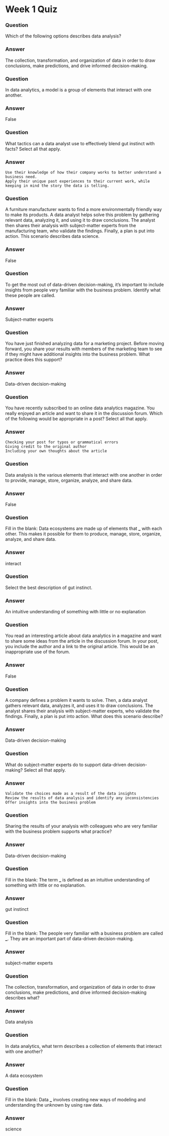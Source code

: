 # Week 1 Quiz

### Question

Which of the following options describes data analysis?

### Answer

The collection, transformation, and organization of data in order to draw conclusions, make predictions, and drive informed decision-making.

### Question

In data analytics, a model is a group of elements that interact with one another.

### Answer

False

### Question

What tactics can a data analyst use to effectively blend gut instinct with facts? Select all that apply.

### Answer

    Use their knowledge of how their company works to better understand a business need.
    Apply their unique past experiences to their current work, while keeping in mind the story the data is telling.

### Question

A furniture manufacturer wants to find a more environmentally friendly way to make its products. A data analyst helps solve this problem by gathering relevant data, analyzing it, and using it to draw conclusions. The analyst then shares their analysis with subject-matter experts from the manufacturing team, who validate the findings. Finally, a plan is put into action. This scenario describes data science.

### Answer

False

### Question

To get the most out of data-driven decision-making, it’s important to include insights from people very familiar with the business problem. Identify what these people are called.

### Answer

Subject-matter experts

### Question

You have just finished analyzing data for a marketing project. Before moving forward, you share your results with members of the marketing team to see if they might have additional insights into the business problem. What practice does this support?

### Answer

Data-driven decision-making

### Question

You have recently subscribed to an online data analytics magazine. You really enjoyed an article and want to share it in the discussion forum. Which of the following would be appropriate in a post? Select all that apply.

### Answer

    Checking your post for typos or grammatical errors
    Giving credit to the original author
    Including your own thoughts about the article

### Question

Data analysis is the various elements that interact with one another in order to provide, manage, store, organize, analyze, and share data.

### Answer

False

### Question

Fill in the blank: Data ecosystems are made up of elements that **\_** with each other. This makes it possible for them to produce, manage, store, organize, analyze, and share data.

### Answer

interact

### Question

Select the best description of gut instinct.

### Answer

An intuitive understanding of something with little or no explanation

### Question

You read an interesting article about data analytics in a magazine and want to share some ideas from the article in the discussion forum. In your post, you include the author and a link to the original article. This would be an inappropriate use of the forum.

### Answer

False

### Question

A company defines a problem it wants to solve. Then, a data analyst gathers relevant data, analyzes it, and uses it to draw conclusions. The analyst shares their analysis with subject-matter experts, who validate the findings. Finally, a plan is put into action. What does this scenario describe?

### Answer

Data-driven decision-making

### Question

What do subject-matter experts do to support data-driven decision-making? Select all that apply.

### Answer

    Validate the choices made as a result of the data insights
    Review the results of data analysis and identify any inconsistencies
    Offer insights into the business problem

### Question

Sharing the results of your analysis with colleagues who are very familiar with the business problem supports what practice?

### Answer

Data-driven decision-making

### Question

Fill in the blank: The term **\_** is defined as an intuitive understanding of something with little or no explanation.

### Answer

gut instinct

### Question

Fill in the blank: The people very familiar with a business problem are called **\_**. They are an important part of data-driven decision-making.

### Answer

subject-matter experts

### Question

The collection, transformation, and organization of data in order to draw conclusions, make predictions, and drive informed decision-making describes what?

### Answer

Data analysis

### Question

In data analytics, what term describes a collection of elements that interact with one another?

### Answer

A data ecosystem

### Question

Fill in the blank: Data **\_** involves creating new ways of modeling and understanding the unknown by using raw data.

### Answer

science
